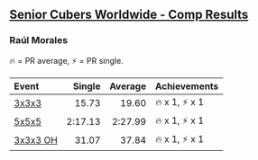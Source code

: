 <style>table {white-space: nowrap;}</style>

## [Senior Cubers Worldwide - Comp Results](/scw-comp/results/)
### Raúl Morales

🔥 = PR average, ⚡ = PR single.

| Event | Single | Average | Achievements|
| :-- | --: | --: | :-- |
| [3x3x3](raul_morales/333.md) | 15.73 | 19.60 | 🔥 x 1, ⚡ x 1 |
| [5x5x5](raul_morales/555.md) | 2:17.13 | 2:27.99 | 🔥 x 1, ⚡ x 1 |
| [3x3x3 OH](raul_morales/333oh.md) | 31.07 | 37.84 | 🔥 x 1, ⚡ x 1 |

<!-- Global site tag (gtag.js) - Google Analytics -->
<script async src="https://www.googletagmanager.com/gtag/js?id=UA-86348435-3"></script>
<script>window.dataLayer = window.dataLayer || []; function gtag() {dataLayer.push(arguments);} gtag('js', new Date()); gtag('config', 'UA-86348435-3');</script>
